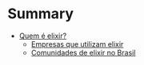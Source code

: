# Summary

- [Quem é elixir?](./quem_e_elixir.md)
  - [Empresas que utilizam elixir](./quem_e_elixir/empresas_que_utilizam_elixir.md)
  - [Comunidades de elixir no Brasil](./quem_e_elixir/comunidades_de_elixir_no_brasil.md)
